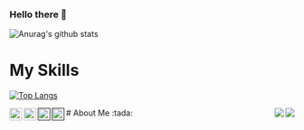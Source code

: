 ### Hello there 👋

![Anurag's github stats](https://github-readme-stats.vercel.app/api?username=YudhanJeffri&show_icons=true&theme=radical)

# My Skills

[![Top Langs](https://github-readme-stats.vercel.app/api/top-langs/?username=YudhanJeffri&layout=compact)](https://github.com/YudhanJeffri/github-readme-stats)


<img src="https://komarev.com/ghpvc/?username=faresapn&color=blue&style=flat-square" align="right" />
# About Me :tada:

<a href="https://www.linkedin.com/in/yudhan-jeffri-906839190/">
  <img align="left" alt="Yudhan LinkdeIn" width="22px" src="https://cdn.jsdelivr.net/npm/simple-icons@v3/icons/linkedin.svg" />
</a>
<a href="https://instagram.com/yudhan.jeffri">
  <img align="left" alt="Yudhan Instagram" width="22px" src="https://cdn.jsdelivr.net/npm/simple-icons@v3/icons/instagram.svg" />
</a>
<a href="https://t.me/yudhan">
<a href="">
  <img align="left" alt="Yudhan Facebook" width="22px" src="https://cdn.jsdelivr.net/npm/simple-icons@v3/icons/facebook.svg" />
</a>
<a href="">
  <img align="left" alt="Yudhan Telegram" width="22px" src="https://cdn.jsdelivr.net/npm/simple-icons@v3/icons/telegram.svg" />
</a>

<img src="https://komarev.com/ghpvc/?username=yudhanjeffri&color=blue&style=flat-square" align="right" />
<!--
**YudhanJeffri/YudhanJeffri** is a ✨ _special_ ✨ repository because its `README.md` (this file) appears on your GitHub profile.
Here are some ideas to get you started:

- 🔭 I’m currently working on ...
- 🌱 I’m currently learning ...
- 👯 I’m looking to collaborate on ...
- 🤔 I’m looking for help with ...
- 💬 Ask me about ...
- 📫 How to reach me: ...
- 😄 Pronouns: ...
- ⚡ Fun fact: ...
-->
[![Top Langs](https://github-readme-stats.vercel.app/api/top-langs/?username=anuraghazra&layout=compact)](https://github.com/anuraghazra/github-readme-stats)
  
  ##### Languages I use

![HTML5](https://img.shields.io/badge/-HTML5-000000?style=flat&logo=html5)
![JavaScript](https://img.shields.io/badge/-JavaScript-000000?style=flat&logo=javascript)
![Python](https://img.shields.io/badge/-Python-000000?style=flat&logo=python)
![SQL](https://img.shields.io/badge/-Mysql-000000?style=flat&logo=Mysql)
![PHP](https://img.shields.io/badge/-PHP-000000?style=flat&logo=PHP)
![Kotlin](https://img.shields.io/badge/-Kotlin-000000?style=flat&logo=Kotlin)
